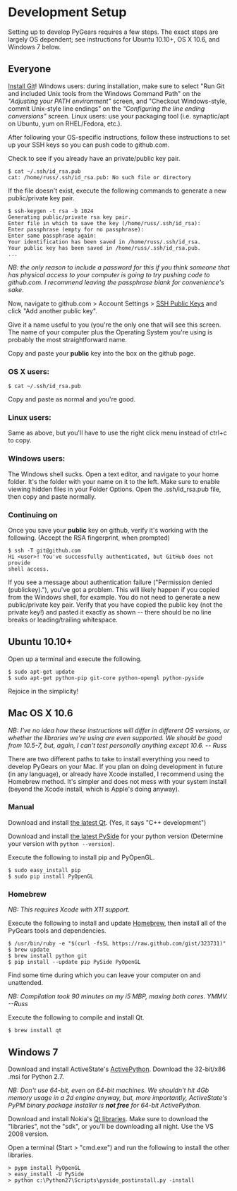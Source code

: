 # Development Setup

Setting up to develop PyGears requires a few steps. The exact steps are
largely OS dependent; see instructions for Ubuntu 10.10+, OS X 10.6,
and Windows 7 below.

## Everyone

[Install Git](http://help.github.com/set-up-git-redirect)! Windows users: during installation, make sure
to select "Run Git and included Unix tools from the Windows Command Path" on the 
_"Adjusting your PATH environment"_ screen, and "Checkout Windows-style, commit Unix-style line endings"
on the _"Configuring the line ending conversions"_ screen. Linux users: use your packaging
tool (i.e. synaptic/apt on Ubuntu, yum on RHEL/Fedora, etc.).


After following your OS-specific instructions, follow these instructions to
set up your SSH keys so you can push code to github.com.

Check to see if you already have an private/public key pair.

    $ cat ~/.ssh/id_rsa.pub
    cat: /home/russ/.ssh/id_rsa.pub: No such file or directory

If the file doesn't exist, execute the following commands to generate a new
public/private key pair.

    $ ssh-keygen -t rsa -b 1024
    Generating public/private rsa key pair.
    Enter file in which to save the key (/home/russ/.ssh/id_rsa):
    Enter passphrase (empty for no passphrase):
    Enter same passphrase again:
    Your identification has been saved in /home/russ/.ssh/id_rsa.
    Your public key has been saved in /home/russ/.ssh/id_rsa.pub.
    ...

_NB: the only reason to include a password for this if you think someone that
has physical access to your computer is going to try pushing code to
github.com. I recommend leaving the passphrase blank for convenience's sake._

Now, navigate to github.com > Account Settings > [SSH Public Keys](https://github.com/account/ssh)
and click "Add another public key".

Give it a name useful to you (you're the only one that will see this screen.
The name of your computer plus the Operating System you're using is probably
the most straightforward name.

Copy and paste your __public__ key into the box on the github page.


### OS X users:

    $ cat ~/.ssh/id_rsa.pub

Copy and paste as normal and you're good.


### Linux users:

Same as above, but you'll have to use the right click menu instead of ctrl+c
to copy.


### Windows users:

The Windows shell sucks. Open a text editor, and navigate to your home folder.
It's the folder with your name on it to the left. Make sure to enable viewing
hidden files in your Folder Options. Open the .ssh/id_rsa.pub file, then copy
and paste normally.


### Continuing on

Once you save your __public__ key on github, verify it's working with the
following. (Accept the RSA fingerprint, when prompted)

    $ ssh -T git@github.com
    Hi <user>! You've successfully authenticated, but GitHub does not provide
    shell access.

If you see a message about authentication failure ("Permission denied
(publickey)."), you've got a problem. This will likely happen if you copied
from the Windows shell, for example. You do not need to generate a new
public/private key pair. Verify that you have copied the public key (not the
private key!) and pasted it exactly as shown -- there should be no line breaks
or leading/trailing whitespace.


## Ubuntu 10.10+

Open up a terminal and execute the following.

    $ sudo apt-get update
    $ sudo apt-get python-pip git-core python-opengl python-pyside

Rejoice in the simplicity!


## Mac OS X 10.6

_NB: I've no idea how these instructions will differ in different OS versions,
or whether the libraries we're using are even supported. We should be good
from 10.5-7, but, again, I can't test personally anything except 10.6.
 -- Russ_

There are two different paths to take to install everything you need to
develop PyGears on your Mac. If you plan on doing development in future (in
any language), or already have Xcode installed, I recommend using the Homebrew
method. It's simpler and does not mess with your system install (beyond the
Xcode install, which is Apple's doing anyway).


### Manual

Download and install [the latest Qt](http://qt.nokia.com/downloads/qt-for-open-source-cpp-development-on-mac-os-x).
(Yes, it says "C++ development")

Download and install [the latest PySide](http://developer.qt.nokia.com/wiki/PySide_Binaries_MacOSX)
for your python version (Determine your version with ``python --version``).

Execute the following to install pip and PyOpenGL.

    $ sudo easy_install pip
    $ sudo pip install PyOpenGL


### Homebrew

_NB: This requires Xcode with X11 support._

Execute the following to install and update [Homebrew](http://mxcl.github.com/homebrew/),
then install all of the PyGears tools and dependencies.

    $ /usr/bin/ruby -e "$(curl -fsSL https://raw.github.com/gist/323731)"
    $ brew update
    $ brew install python git
    $ pip install --update pip PySide PyOpenGL

Find some time during which you can leave your computer on and unattended.

_NB: Compilation took 90 minutes on my i5 MBP, maxing both cores. YMMV. --Russ_

Execute the following to compile and install Qt.

    $ brew install qt


## Windows 7

Download and install ActiveState's [ActivePython](http://www.activestate.com/activepython/downloads).
Download the 32-bit/x86 .msi for Python 2.7.

_NB: Don't use 64-bit, even on 64-bit machines. We shouldn't hit 4Gb memory
usage in a 2d engine anyway, but, more importantly, ActiveState's PyPM binary
package installer is __not free__ for 64-bit ActivePython._

Download and install Nokia's [Qt libraries](http://qt.nokia.com/downloads/downloads#qt-lib).
Make sure to download the "libraries", not the "sdk", or you'll be downloading
all night. Use the VS 2008 version.

Open a terminal (Start > "cmd.exe") and run the following to install the
other libraries.

    > pypm install PyOpenGL
    > easy_install -U PySide
    > python c:\Python27\Scripts\pyside_postinstall.py -install

